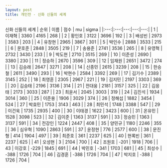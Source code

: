 ```yaml
---
layout: post
title: 개인전 - 신화 신들의 세계
---
```


신화 신들의 세계
| 순위 | 이름 | 점수 | mu | sigma |
|:---:|:---:|---:|---:|---:|
| 1 | 이재혁 | 3360 | 4165 | 268 |
| 2 | 황인호 | 3122 | 3696 | 192 |
| 3 | 배성빈 | 2973 | 3583 | 203 |
| 4 | 유창현 | 2965 | 3867 | 301 |
| 5 | 박인수 | 2888 | 3533 | 215 |
| 6 | 문호준 | 2848 | 3505 | 219 |
| 7 | 송용준 | 2741 | 3536 | 265 |
| 8 | 유영혁 | 2732 | 3430 | 233 |
| 9 | 박도현 | 2710 | 3515 | 269 |
| 10 | 이준성 | 2690 | 3380 | 230 |
| 11 | 정승하 | 2670 | 3596 | 309 |
| 12 | 임재원 | 2651 | 3472 | 274 |
| 13 | 김승래 | 2647 | 3271 | 208 |
| 14 | 신종민 | 2615 | 3239 | 208 |
| 15 | 한승철 | 2611 | 3490 | 293 |
| 16 | 박현수 | 2584 | 3392 | 269 |
| 17 | 김기수 | 2389 | 3145 | 252 |
| 18 | 최영훈 | 2305 | 2967 | 221 |
| 19 | 김지민 | 2197 | 3303 | 369 |
| 20 | 김승태 | 2196 | 3136 | 314 |
| 21 | 전대웅 | 2181 | 3157 | 325 |
| 22 | 김응태 | 2173 | 3033 | 287 |
| 23 | 최윤서 | 2045 | 3003 | 319 |
| 24 | 김진석 | 1934 | 3014 | 360 |
| 25 | 이준용 | 1906 | 3029 | 374 |
| 26 | 정해섭 | 1882 | 3454 | 524 |
| 27 | 박효민 | 1753 | 3143 | 463 |
| 28 | 최민석 | 1748 | 3388 | 547 |
| 29 | 이건욱 | 1735 | 2935 | 400 |
| 30 | 이태경 | 1622 | 3423 | 600 |
| 31 | 온유민 | 1528 | 3098 | 523 |
| 32 | 김이준 | 1363 | 3137 | 591 |
| 33 | 정승민 | 1363 | 3137 | 591 |
| 34 | 전강인 | 1224 | 2447 | 408 |
| 35 | 양민규 | 1180 | 2246 | 355 |
| 36 | 심우혁 | 1090 | 2863 | 591 |
| 37 | 윤정현 | 776 | 2577 | 600 |
| 38 | 문진형 | 414 | 1904 | 497 |
| 39 | 최준호 | 361 | 2237 | 625 |
| 40 | 현록빈 | 361 | 2237 | 625 |
| 41 | 오성현 | 3 | 2104 | 700 |
| 42 | 조원호 | -201 | 1918 | 706 |
| 43 | 이강호 | -229 | 1845 | 691 |
| 44 | 박민호 | -341 | 1703 | 681 |
| 45 | 최성수 | -388 | 1726 | 704 |
| 46 | 김경훈 | -388 | 1726 | 704 |
| 47 | 박지호 | -388 | 1726 | 704 |
